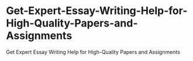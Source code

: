# Get-Expert-Essay-Writing-Help-for-High-Quality-Papers-and-Assignments
Get Expert Essay Writing Help for High-Quality Papers and Assignments
